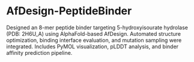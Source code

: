 # AfDesign-PeptideBinder
Designed an 8-mer peptide binder targeting 5-hydroxyisourate hydrolase (PDB: 2H6U_A) using AlphaFold-based AfDesign. Automated structure optimization, binding interface evaluation, and mutation sampling were integrated. Includes PyMOL visualization, pLDDT analysis, and binder affinity prediction pipeline.
